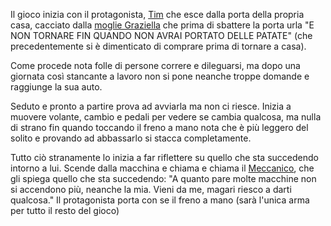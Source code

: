Il gioco inizia con il protagonista, [Tim](Tim.md) che esce dalla porta della propria casa, cacciato dalla [ moglie Graziella](Graziella%20) che prima di sbattere la porta urla "E NON TORNARE FIN QUANDO NON AVRAI PORTATO DELLE PATATE" (che precedentemente si è dimenticato di comprare prima di tornare a casa).

Come procede nota folle di persone correre e dileguarsi, ma dopo una giornata così stancante a lavoro non si pone neanche troppe domande e raggiunge la sua auto.

Seduto e pronto a partire prova ad avviarla ma non ci riesce. Inizia a muovere volante, cambio e pedali per vedere se cambia qualcosa, ma nulla di strano fin quando toccando il freno a mano nota che è più leggero del solito e provando ad abbassarlo si stacca completamente.

Tutto ciò stranamente lo inizia a far riflettere su quello che sta succedendo intorno a lui.
Scende dalla macchina e chiama e chiama il [Meccanico](Meccanico.md), che gli spiega quello che sta succedendo:
"A quanto pare molte macchine non si accendono più, neanche la mia. Vieni da me, magari riesco a darti qualcosa."
Il protagonista porta con se il freno a mano (sarà l'unica arma per tutto il resto del gioco)